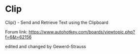 # Clip
Clip() - Send and Retrieve Text using the Clipboard


Forum link: https://www.autohotkey.com/boards/viewtopic.php?f=6&t=62156

edited and changed by Gewerd-Strauss
